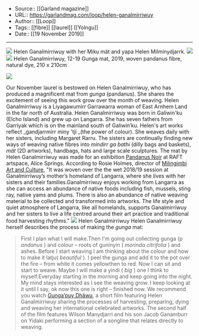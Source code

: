 ﻿
  * Source:: [[Garland magazine]]
  * URL:: https://garlandmag.com/loop/helen-ganalmirriwuy
  * Author:: [[Loop]]
  * Tags:: [[fibre]] [[laurel]] [[Yolngu]]
  * Date:: [[19 November 2019]]


* * *
[![](https://garlandmag.com/wp-content/uploads/2019/11/72100213_2527315100657949_8727504404535574528_o-1024x681.jpg)](https://garlandmag.com/wp-content/uploads/2019/11/72100213_2527315100657949_8727504404535574528_o.jpg)
     Helen Ganalmirriwuy with her Miku mät and yapa Helen Milminydjarrk.
[![](https://garlandmag.com/wp-content/uploads/2019/11/detail-12-1912-19-4-1024x683.jpg)](https://garlandmag.com/wp-content/uploads/2019/11/detail-12-1912-19-4.jpg)
[![](https://garlandmag.com/wp-content/uploads/2019/11/12019.m.jpg)](https://garlandmag.com/wp-content/uploads/2019/11/12019.m.jpg)
     Helen Ganalmirriwuy, 12-19 Gunga mat, 2019, woven pandanus fibre, natural dye, 210 x 210cm
  

[![](https://garlandmag.com/wp-content/uploads/2019/11/12-19-9-1024x683.jpg)](https://garlandmag.com/wp-content/uploads/2019/11/12-19-9.jpg)
  

Our November laurel is bestowed on Helen Ganalmirriwuy, who has produced a magnificent mat from _gunga_ (pandanus). She shares the excitement of seeing this work grow over the month of weaving.
Helen Ganalmirriwuy is a Liyagawumirr Garrawarra woman of East Arnhem Land in the far north of Australia. Helen Ganalmirriwuy was born in Galiwin'ku (Elcho Island) and grew up on Langarra. She has seven fathers from Garriyak which is on the mainland south of Galiwin’ku. Helen's art works reflect _gandjarrmirr miny 'tji _(the power of colour). She weaves daily with her sisters, including Margaret Rarru. The sisters are continually finding new ways of weaving native fibres into _mindirr ga bathi_ (dilly bags and baskets), _mät_ (2D artworks), handbags, hats and large scale sculptures.
The mat by Helen Ganalmirriwuy was made for an exhibition [Pandanus Noir](http://www.raftartspace.com.au/pandanus-noir) at RAFT artspace, Alice Springs. According to Rosie Holmes, director of [Milingimbi Art and Culture](http://www.milingimbiart.com/project/helen-ganalmirriwuy/), "It was woven over the the wet 2018/19 session at Ganalmirriwuy’s mother’s homeland of Langarra, where she lives with her sisters and their families.Ganalmirriwuy enjoys working from Langarra as she can access an abundance of native foods including fish, mussels, sting ray, native yams and plums. There is also an abundance of native weaving material to be collected and transformed into artworks. The life style and quiet atmosphere of Langarra, like all homelands, supports Ganalmirriwuy and her sisters to live a life centred around their art practice and traditional food harvesting rhythms."
[![](https://garlandmag.com/wp-content/uploads/2019/11/ganalmiriwuy-1024x448.jpg)](https://garlandmag.com/wp-content/uploads/2019/11/ganalmiriwuy.jpg)
Helen Ganalmirriwuy
Helen Ganalmirriwuy herself describes the process of making the _gunga_ mat:
> First I plan what I will make.Then I'm going out collecting gunga (p _andanus_ ) and colour – roots of guninyin ( _morinda citrifolia_ ) and ashes.
> Before I start weaving I am thinking about the colour and how to make it latju( _beautiful_ ).
> I peel the gunga and add it to the pot over the fire – from white it comes yellowthen to red. Now I can sit and start to weave. Maybe I will make a yindi ( _big_ ) one I think to myself.Everyday starting in the morning and keep going into the night. My mind stays interested as I see the weaving grow. I keep looking at it until I say, ok now this one is right – finished now.
We recommend you watch [Gunga’puy Dhäwu](https://vimeo.com/279185689), a short film featuring Helen Ganalmirriwuy sharing the processes of harvesting, preparing, dying and weaving her international celebrated artworks. The second half of the film features Wilson Manydjarri and his son Jacob Ganamburr on Yidaki performing a section of a songline that relates directly to weaving.
